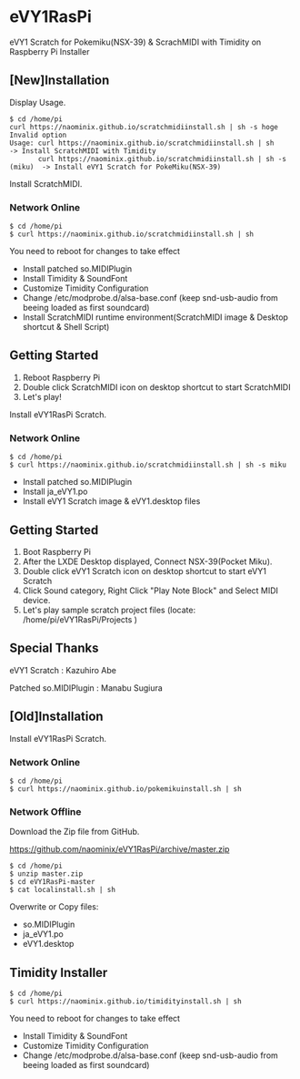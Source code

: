 eVY1RasPi
==========

eVY1 Scratch for Pokemiku(NSX-39) & ScrachMIDI with Timidity on Raspberry Pi Installer

## [New]Installation

Display Usage.

```
$ cd /home/pi
curl https://naominix.github.io/scratchmidiinstall.sh | sh -s hoge
Invalid option
Usage: curl https://naominix.github.io/scratchmidiinstall.sh | sh            -> Install ScratchMIDI with Timidity
       curl https://naominix.github.io/scratchmidiinstall.sh | sh -s (miku)  -> Install eVY1 Scratch for PokeMiku(NSX-39)
```

Install ScratchMIDI.

### Network Online

```
$ cd /home/pi
$ curl https://naominix.github.io/scratchmidiinstall.sh | sh
```

You need to reboot for changes to take effect

* Install patched so.MIDIPlugin
* Install Timidity & SoundFont
* Customize Timidity Configuration
* Change /etc/modprobe.d/alsa-base.conf (keep snd-usb-audio from beeing loaded as first soundcard)
* Install ScratchMIDI runtime environment(ScratchMIDI image & Desktop shortcut & Shell Script)

## Getting Started

1. Reboot Raspberry Pi
2. Double click ScratchMIDI icon on desktop shortcut to start ScratchMIDI
3. Let's play!

Install eVY1RasPi Scratch.

### Network Online

```
$ cd /home/pi
$ curl https://naominix.github.io/scratchmidiinstall.sh | sh -s miku
```

* Install patched so.MIDIPlugin
* Install ja_eVY1.po
* Install eVY1 Scratch image & eVY1.desktop files

## Getting Started

1. Boot Raspberry Pi
2. After the LXDE Desktop displayed, Connect NSX-39(Pocket Miku).
3. Double click eVY1 Scratch icon on desktop shortcut to start eVY1 Scratch
4. Click Sound category, Right Click "Play Note Block" and Select MIDI device.
5. Let's play sample scratch project files (locate: /home/pi/eVY1RasPi/Projects )

## Special Thanks

eVY1 Scratch : Kazuhiro Abe

Patched so.MIDIPlugin : Manabu Sugiura

## [Old]Installation

Install eVY1RasPi Scratch.

### Network Online

```
$ cd /home/pi
$ curl https://naominix.github.io/pokemikuinstall.sh | sh
```

### Network Offline

Download the Zip file from GitHub.

https://github.com/naominix/eVY1RasPi/archive/master.zip

```
$ cd /home/pi
$ unzip master.zip
$ cd eVY1RasPi-master
$ cat localinstall.sh | sh
```

Overwrite or Copy files:
* so.MIDIPlugin
* ja_eVY1.po
* eVY1.desktop

## Timidity Installer

```
$ cd /home/pi
$ curl https://naominix.github.io/timidityinstall.sh | sh
```

You need to reboot for changes to take effect

* Install Timidity & SoundFont
* Customize Timidity Configuration
* Change /etc/modprobe.d/alsa-base.conf (keep snd-usb-audio from beeing loaded as first soundcard)

